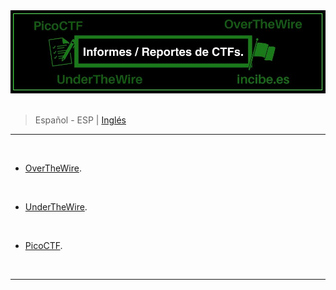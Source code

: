 <div align="center"> <img src="./resources/images/ctf_write-ups_banners/ctf_write-up_banner_ESP.jpg"> </div>


<br>

> <p> <span> Español - ESP </span> | <a href=> Inglés <a/> </p>

-----

<br>

- [OverTheWire](./OverTheWire/README.es.md).

<br>

- [UnderTheWire](https://github.com/frandausmeier/CTF_Write-Ups/blob/main/UnderTheWire/README.es.md).

<br>

- [PicoCTF](https://picoctf.org/).

<br>

-----

